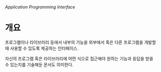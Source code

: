*Application Programming Interface*

# 개요
프로그램이나 라이브러리 등에서 내부의 기능을 외부에서 혹은 다른 프로그램을 개발할 때 사용할 수 있도록 제공하는 인터페이스.

자신의 프로그램 혹은 라이브러리에 어떤 식으로 접근해야 원하는 기능과 응답을 받을 수 있는지를 기술해둔 문서도 의미한다.
